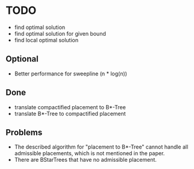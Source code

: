 TODO
====

* find optimal solution
* find optimal solution for given bound
* find local optimal solution

Optional
--------

* Better performance for sweepline (n * log(n))

Done
----

* translate compactified placement to B*-Tree
* translate B*-Tree to compactified placement

Problems
--------

* The described algorithm for "placement to B*-Tree" cannot handle all admissible placements, which is not mentioned in the paper. 
* There are BStarTrees that have no admissible placement.